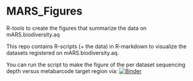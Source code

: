 # MARS_Figures
R-tools to create the figures that summarize the data on mARS.biodiversity.aq

This repo contains R-scripts (+ the data) in R-markdown to visualize the datasets registered on mARS.biodiversity.aq.

You can run the script to make the figure of the per dataset sequencing depth versus metabarcode target region via: [![Binder](https://mybinder.org/badge_logo.svg)](https://mybinder.org/v2/gh/biodiversity-aq/MARS_Figures/master/rstudio)

